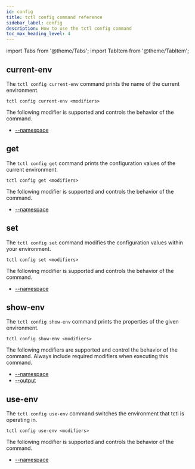 ```yaml
---
id: config
title: tctl config command reference
sidebar_label: config
description: How to use the tctl config command
toc_max_heading_level: 4
---
```


<!-- THIS FILE IS GENERATED. DO NOT EDIT THIS FILE DIRECTLY -->

import Tabs from '@theme/Tabs';
import TabItem from '@theme/TabItem';

## current-env

The `tctl config current-env` command prints the name of the current environment.

`tctl config current-env <modifiers>`

The following modifier is supported and controls the behavior of the command.

- [--namespace](/tctl/modifiers#--namespace)

## get

The `tctl config get` command prints the configuration values of the current environment.

`tctl config get <modifiers>`

The following modifier is supported and controls the behavior of the command.

- [--namespace](/tctl/modifiers#--namespace)

## set

The `tctl config set` command modifies the configuration values within your environment.

`tctl config set <modifiers>`

The following modifier is supported and controls the behavior of the command.

- [--namespace](/tctl/modifiers#--namespace)

## show-env

The `tctl config show-env` command prints the properties of the given environment.

`tctl config show-env <modifiers>`

The following modifiers are supported and control the behavior of the command.
Always include required modifiers when executing this command.

- [--namespace](/tctl/modifiers#--namespace)
- [--output](/tctl/modifiers#--modifier)

## use-env

The `tctl config use-env` command switches the environment that tctl is operating in.

`tctl config use-env <modifiers>`

The following modifier is supported and controls the behavior of the command.

- [--namespace](/tctl/modifiers#--namespace)
